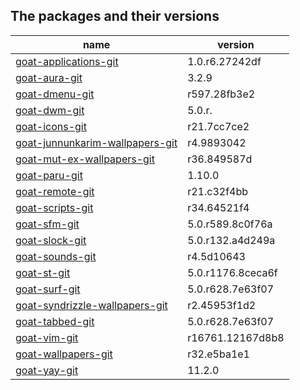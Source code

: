 ## The packages and their versions
| name                              | version           |
| --------------------------------- | ----------------- |
| [goat-applications-git]           | 1.0.r6.27242df    |
| [goat-aura-git]                   | 3.2.9             |
| [goat-dmenu-git]                  | r597.28fb3e2      |
| [goat-dwm-git]                    | 5.0.r.            |
| [goat-icons-git]                  | r21.7cc7ce2       |
| [goat-junnunkarim-wallpapers-git] | r4.9893042        |
| [goat-mut-ex-wallpapers-git]      | r36.849587d       |
| [goat-paru-git]                   | 1.10.0            |
| [goat-remote-git]                 | r21.c32f4bb       |
| [goat-scripts-git]                | r34.64521f4       |
| [goat-sfm-git]                    | 5.0.r589.8c0f76a  |
| [goat-slock-git]                  | 5.0.r132.a4d249a  |
| [goat-sounds-git]                 | r4.5d10643        |
| [goat-st-git]                     | 5.0.r1176.8ceca6f |
| [goat-surf-git]                   | 5.0.r628.7e63f07  |
| [goat-syndrizzle-wallpapers-git]  | r2.45953f1d2      |
| [goat-tabbed-git]                 | 5.0.r628.7e63f07  |
| [goat-vim-git]                    | r16761.12167d8b8  |
| [goat-wallpapers-git]             | r32.e5ba1e1       |
| [goat-yay-git]                    | 11.2.0            |


[goat-applications-git]: https://github.com/amtoine/pkgbuilds/blob/main/x86_64/goat-applications-git/PKGBUILD
[goat-aura-git]: https://github.com/amtoine/pkgbuilds/blob/main/x86_64/goat-aura-git/PKGBUILD
[goat-dmenu-git]: https://github.com/amtoine/pkgbuilds/blob/main/x86_64/goat-dmenu-git/PKGBUILD
[goat-dwm-git]: https://github.com/amtoine/pkgbuilds/blob/main/x86_64/goat-dwm-git/PKGBUILD
[goat-icons-git]: https://github.com/amtoine/pkgbuilds/blob/main/x86_64/goat-icons-git/PKGBUILD
[goat-junnunkarim-wallpapers-git]: https://github.com/amtoine/pkgbuilds/blob/main/x86_64/goat-junnunkarim-wallpapers-git/PKGBUILD
[goat-mut-ex-wallpapers-git]: https://github.com/amtoine/pkgbuilds/blob/main/x86_64/goat-mut-ex-wallpapers-git/PKGBUILD
[goat-paru-git]: https://github.com/amtoine/pkgbuilds/blob/main/x86_64/goat-paru-git/PKGBUILD
[goat-scripts-git]: https://github.com/amtoine/pkgbuilds/blob/main/x86_64/goat-scripts-git/PKGBUILD
[goat-sfm-git]: https://github.com/amtoine/pkgbuilds/blob/main/x86_64/goat-sfm-git/PKGBUILD
[goat-slock-git]: https://github.com/amtoine/pkgbuilds/blob/main/x86_64/goat-slock-git/PKGBUILD
[goat-sounds-git]: https://github.com/amtoine/pkgbuilds/blob/main/x86_64/goat-sounds-git/PKGBUILD
[goat-st-git]: https://github.com/amtoine/pkgbuilds/blob/main/x86_64/goat-st-git/PKGBUILD
[goat-surf-git]: https://github.com/amtoine/pkgbuilds/blob/main/x86_64/goat-surf-git/PKGBUILD
[goat-syndrizzle-wallpapers-git]: https://github.com/amtoine/pkgbuilds/blob/main/x86_64/goat-syndrizzle-wallpapers-git/PKGBUILD
[goat-tabbed-git]: https://github.com/amtoine/pkgbuilds/blob/main/x86_64/goat-tabbed-git/PKGBUILD
[goat-vim-git]: https://github.com/amtoine/pkgbuilds/blob/main/x86_64/goat-vim-git/PKGBUILD
[goat-wallpapers-git]: https://github.com/amtoine/pkgbuilds/blob/main/x86_64/goat-wallpapers-git/PKGBUILD
[goat-yay-git]: https://github.com/amtoine/pkgbuilds/blob/main/x86_64/goat-yay-git/PKGBUILD
[goat-remote-git]: https://github.com/goatfiles/pkgbuilds/blob/main/x86_64/goat-remote-git/PKGBUILD

